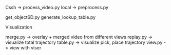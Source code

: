 Cssh -> process_video.py
local -> preprocess.py

get_object6D.py
generate_lookup_table.py

Visualization

merge.py -> overlay + merged video from different views
replay.py -> visualize total trajectory
table.py -> visualize pick, place trajectory
view.py -> view with viser